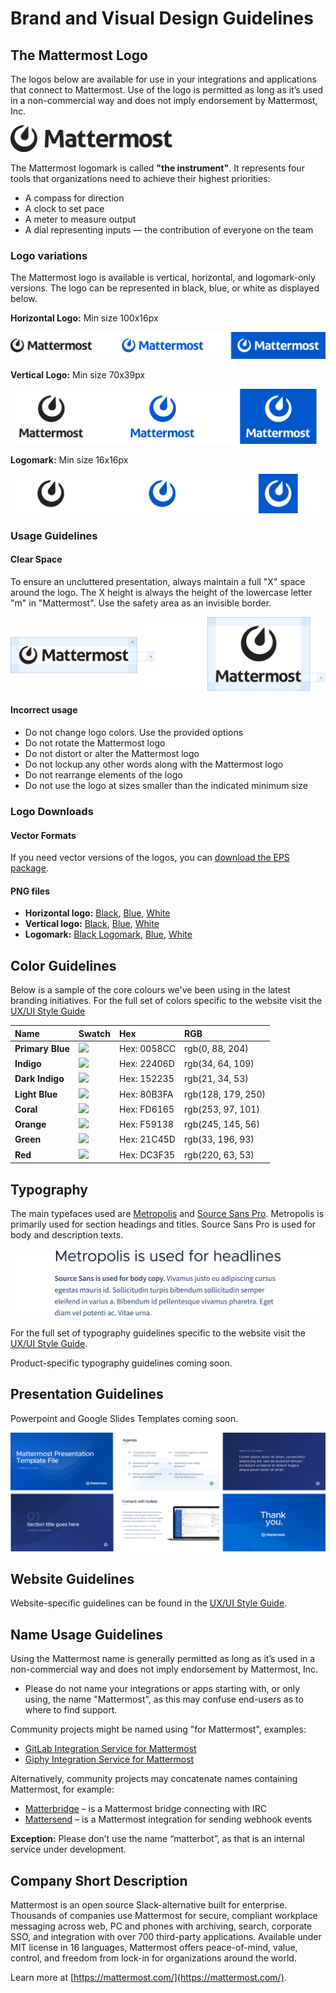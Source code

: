 # Brand and Visual Design Guidelines

## The Mattermost Logo

The logos below are available for use in your integrations and applications that connect to Mattermost. Use of the logo is permitted as long as it’s used in a non-commercial way and does not imply endorsement by Mattermost, Inc.

![](../../../../.gitbook/assets/brand-and-visual-design-guidelines-logo-intro.png)

The Mattermost logomark is called **"the instrument"**. It represents four tools that organizations need to achieve their highest priorities:

* A compass for direction
* A clock to set pace
* A meter to measure output
* A dial representing inputs — the contribution of everyone on the team

### Logo variations

The Mattermost logo is available is vertical, horizontal, and logomark-only versions. The logo can be represented in black, blue, or white as displayed below.

**Horizontal Logo:** Min size 100x16px

![](../../../../.gitbook/assets/brand-and-visual-design-guidelines-logos-horizontal.png)

**Vertical Logo:** Min size 70x39px

![](../../../../.gitbook/assets/brand-and-visual-design-guidelines-logos-vertical.png)

**Logomark:** Min size 16x16px

![](../../../../.gitbook/assets/brand-and-visual-design-guidelines-logos-logomarks.png)

### Usage Guidelines

#### Clear Space

To ensure an uncluttered presentation, always maintain a full "X" space around the logo. The X height is always the height of the lowercase letter "m" in "Mattermost". Use the safety area as an invisible border.

![](../../../../.gitbook/assets/brand-and-visual-design-guidelines-logos-clearspace.png)

#### Incorrect usage

* Do not change logo colors. Use the provided options
* Do not rotate the Mattermost logo
* Do not distort or alter the Mattermost logo
* Do not lockup any other words along with the Mattermost logo
* Do not rearrange elements of the logo
* Do not use the logo at sizes smaller than the indicated minimum size

### Logo Downloads

#### Vector Formats

If you need vector versions of the logos, you can [download the EPS package](https://github.com/mattermost/mattermost-handbook/raw/3b54c2cd1f823d1ea012ce45d1baa61fb4fbedbc/.gitbook/assets/branding/logo-downloads/EPS-files.zip).

#### PNG files

* **Horizontal logo:** [Black](https://github.com/mattermost/mattermost-handbook/raw/3b54c2cd1f823d1ea012ce45d1baa61fb4fbedbc/.gitbook/assets/branding/logo-downloads/mattermost-logo-horizontal-grey.png), [Blue](https://github.com/mattermost/mattermost-handbook/raw/3b54c2cd1f823d1ea012ce45d1baa61fb4fbedbc/.gitbook/assets/branding/logo-downloads/mattermost-logo-horizontal-blue.png), [White](https://github.com/mattermost/mattermost-handbook/raw/3b54c2cd1f823d1ea012ce45d1baa61fb4fbedbc/.gitbook/assets/branding/logo-downloads/mattermost-logo-horizontal-white.png)
* **Vertical logo:** [Black](https://github.com/mattermost/mattermost-handbook/raw/3b54c2cd1f823d1ea012ce45d1baa61fb4fbedbc/.gitbook/assets/branding/logo-downloads/mattermost-logo-vertical-grey.png), [Blue](https://github.com/mattermost/mattermost-handbook/raw/3b54c2cd1f823d1ea012ce45d1baa61fb4fbedbc/.gitbook/assets/branding/logo-downloads/mattermost-logo-vertical-blue.png), [White](https://github.com/mattermost/mattermost-handbook/raw/3b54c2cd1f823d1ea012ce45d1baa61fb4fbedbc/.gitbook/assets/branding/logo-downloads/mattermost-logo-vertical-white.png)
* **Logomark:** [Black Logomark](https://github.com/mattermost/mattermost-handbook/raw/3b54c2cd1f823d1ea012ce45d1baa61fb4fbedbc/.gitbook/assets/branding/logo-downloads/mattermost-logomark-grey.png), [Blue](https://github.com/mattermost/mattermost-handbook/raw/3b54c2cd1f823d1ea012ce45d1baa61fb4fbedbc/.gitbook/assets/branding/logo-downloads/mattermost-logomark-blue.png), [White](https://github.com/mattermost/mattermost-handbook/raw/3b54c2cd1f823d1ea012ce45d1baa61fb4fbedbc/.gitbook/assets/branding/logo-downloads/mattermost-logomark-white.png)

## Color Guidelines

Below is a sample of the core colours we've been using in the latest branding initiatives. For the full set of colors specific to the website visit the [UX/UI Style Guide](https://mattermost.wayfx.com/0ddc9bpne/p/44c8eb-colors)

| Name | Swatch | Hex | RGB |
| :--- | :--- | :--- | :--- |
| **Primary Blue** | ![](https://github.com/mattermost/mattermost-handbook/tree/d3ccaf59e4a88d7f97e12fc567f53e8b6926c5ae/.gitbook/assets/swatch-blue.png) | Hex: 0058CC | rgb\(0, 88, 204\) |
| **Indigo** | ![](https://github.com/mattermost/mattermost-handbook/tree/d3ccaf59e4a88d7f97e12fc567f53e8b6926c5ae/.gitbook/assets/swatch-indigo.png) | Hex: 22406D | rgb\(34, 64, 109\) |
| **Dark Indigo** | ![](https://github.com/mattermost/mattermost-handbook/tree/d3ccaf59e4a88d7f97e12fc567f53e8b6926c5ae/.gitbook/assets/swatch-indigo-dark.png) | Hex: 152235 | rgb\(21, 34, 53\) |
| **Light Blue** | ![](https://github.com/mattermost/mattermost-handbook/tree/d3ccaf59e4a88d7f97e12fc567f53e8b6926c5ae/.gitbook/assets/swatch-light-blue.png) | Hex: 80B3FA | rgb\(128, 179, 250\) |
| **Coral** | ![](https://github.com/mattermost/mattermost-handbook/tree/d3ccaf59e4a88d7f97e12fc567f53e8b6926c5ae/.gitbook/assets/swatch-coral.png) | Hex: FD6165 | rgb\(253, 97, 101\) |
| **Orange** | ![](https://github.com/mattermost/mattermost-handbook/tree/d3ccaf59e4a88d7f97e12fc567f53e8b6926c5ae/.gitbook/assets/swatch-orange.png) | Hex: F59138 | rgb\(245, 145, 56\) |
| **Green** | ![](https://github.com/mattermost/mattermost-handbook/tree/d3ccaf59e4a88d7f97e12fc567f53e8b6926c5ae/.gitbook/assets/swatch-green.png) | Hex: 21C45D | rgb\(33, 196, 93\) |
| **Red** | ![](https://github.com/mattermost/mattermost-handbook/tree/d3ccaf59e4a88d7f97e12fc567f53e8b6926c5ae/.gitbook/assets/swatch-red.png) | Hex: DC3F35 | rgb\(220, 63, 53\) |

## Typography

The main typefaces used are [Metropolis](https://github.com/chrismsimpson/Metropolis) and [Source Sans Pro](https://fonts.google.com/specimen/Source+Sans+Pro). Metropolis is primarily used for section headings and titles. Source Sans Pro is used for body and description texts.

![](../../../../.gitbook/assets/brand-and-visual-design-guidelines-type-sample.png)

For the full set of typography guidelines specific to the website visit the [UX/UI Style Guide](https://mattermost.wayfx.com/0ddc9bpne/p/44c8eb-colors).

Product-specific typography guidelines coming soon.

## Presentation Guidelines

Powerpoint and Google Slides Templates coming soon.

![](../../../../.gitbook/assets/brand-and-visual-design-guidelines-presentation-sample-slides.png)

## Website Guidelines

Website-specific guidelines can be found in the [UX/UI Style Guide](https://mattermost.wayfx.com/0ddc9bpne/p/07a9e9-misc).

## Name Usage Guidelines

Using the Mattermost name is generally permitted as long as it’s used in a non-commercial way and does not imply endorsement by Mattermost, Inc.

* Please do not name your integrations or apps starting with, or only using, the name "Mattermost", as this may confuse end-users as to where to find support.

Community projects might be named using "for Mattermost", examples:

* [GitLab Integration Service for Mattermost](https://github.com/mattermost/mattermost-integration-gitlab)
* [Giphy Integration Service for Mattermost](https://github.com/mattermost/mattermost-integration-giphy)

Alternatively, community projects may concatenate names containing Mattermost, for example:

* [Matterbridge](https://github.com/42wim/matterbridge) – is a Mattermost bridge connecting with IRC
* [Mattersend](https://github.com/mtorromeo/mattersend) – is a Mattermost integration for sending webhook events

**Exception:** Please don’t use the name “matterbot”, as that is an internal service under development.

## Company Short Description

Mattermost is an open source Slack-alternative built for enterprise. Thousands of companies use Mattermost for secure, compliant workplace messaging across web, PC and phones with archiving, search, corporate SSO, and integration with over 700 third-party applications. Available under MIT license in 16 languages, Mattermost offers peace-of-mind, value, control, and freedom from lock-in for organizations around the world.

Learn more at [https://mattermost.com/](https://mattermost.com/).
